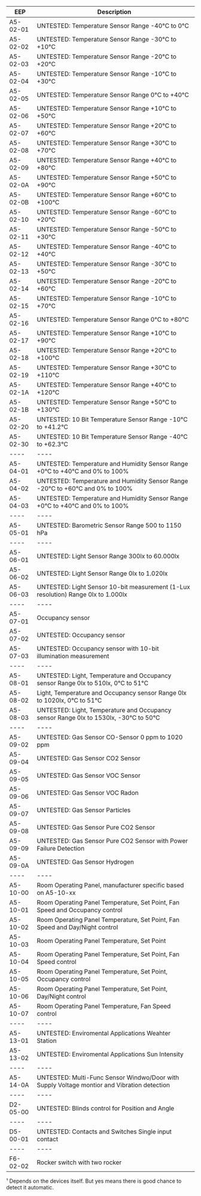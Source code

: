 | EEP | Description | 
|---|---|
| A5-02-01 | UNTESTED: Temperature Sensor Range -40°C to 0°C |
| A5-02-02 | UNTESTED: Temperature Sensor Range -30°C to +10°C | 
| A5-02-03 | UNTESTED: Temperature Sensor Range -20°C to +20°C | 
| A5-02-04 | UNTESTED: Temperature Sensor Range -10°C to +30°C | 
| A5-02-05 | UNTESTED: Temperature Sensor Range 0°C to +40°C | 
| A5-02-06 | UNTESTED: Temperature Sensor Range +10°C to +50°C | 
| A5-02-07 | UNTESTED: Temperature Sensor Range +20°C to +60°C | 
| A5-02-08 | UNTESTED: Temperature Sensor Range +30°C to +70°C | 
| A5-02-09 | UNTESTED: Temperature Sensor Range +40°C to +80°C | 
| A5-02-0A | UNTESTED: Temperature Sensor Range +50°C to +90°C | 
| A5-02-0B | UNTESTED: Temperature Sensor Range +60°C to +100°C | 
| A5-02-10 | UNTESTED: Temperature Sensor Range -60°C to +20°C | 
| A5-02-11 | UNTESTED: Temperature Sensor Range -50°C to +30°C | 
| A5-02-12 | UNTESTED: Temperature Sensor Range -40°C to +40°C | 
| A5-02-13 | UNTESTED: Temperature Sensor Range -30°C to +50°C | 
| A5-02-14 | UNTESTED: Temperature Sensor Range -20°C to +60°C | 
| A5-02-15 | UNTESTED: Temperature Sensor Range -10°C to +70°C | 
| A5-02-16 | UNTESTED: Temperature Sensor Range 0°C to +80°C | 
| A5-02-17 | UNTESTED: Temperature Sensor Range +10°C to +90°C | 
| A5-02-18 | UNTESTED: Temperature Sensor Range +20°C to +100°C | 
| A5-02-19 | UNTESTED: Temperature Sensor Range +30°C to +110°C | 
| A5-02-1A | UNTESTED: Temperature Sensor Range +40°C to +120°C | 
| A5-02-1B | UNTESTED: Temperature Sensor Range +50°C to +130°C | 
| A5-02-20 | UNTESTED: 10 Bit Temperature Sensor Range -10°C to +41.2°C | 
| A5-02-30 | UNTESTED: 10 Bit Temperature Sensor Range -40°C to +62.3°C | 
|----|----|----|----|
| A5-04-01 | UNTESTED: Temperature and Humidity Sensor Range +0°C to +40°C and 0% to 100% | 
| A5-04-02 | UNTESTED: Temperature and Humidity Sensor Range -20°C to +60°C and 0% to 100% | 
| A5-04-03 | UNTESTED: Temperature and Humidity Sensor Range +0°C to +40°C and 0% to 100% | 
|----|----|----|----|
| A5-05-01 | UNTESTED: Barometric Sensor Range 500 to 1150 hPa | 
|----|----|----|----|
| A5-06-01 | UNTESTED: Light Sensor Range 300lx to 60.000lx | 
| A5-06-02 | UNTESTED: Light Sensor Range 0lx to 1.020lx | 
| A5-06-03 | UNTESTED: Light Sensor 10-bit measurement (1-Lux resolution) Range 0lx to 1.000lx | 
|----|----|----|----|
| A5-07-01 | Occupancy sensor |
| A5-07-02 | UNTESTED: Occupancy sensor | 
| A5-07-03 | UNTESTED: Occupancy sensor with 10-bit illumination measurement | 
|----|----|----|----|
| A5-08-01 | UNTESTED: Light, Temperature and Occupancy sensor Range 0lx to 510lx, 0°C to 51°C | 
| A5-08-02 | Light, Temperature and Occupancy sensor Range 0lx to 1020lx, 0°C to 51°C  | 
| A5-08-03 | UNTESTED: Light, Temperature and Occupancy sensor Range 0lx to 1530lx, -30°C to 50°C | 
|----|----|----|----|
| A5-09-02 | UNTESTED: Gas Sensor CO-Sensor 0 ppm to 1020 ppm | 
| A5-09-04 | UNTESTED: Gas Sensor CO2 Sensor |
| A5-09-05 | UNTESTED: Gas Sensor VOC Sensor | 
| A5-09-06 | UNTESTED: Gas Sensor VOC Radon | 
| A5-09-07 | UNTESTED: Gas Sensor Particles | 
| A5-09-08 | UNTESTED: Gas Sensor Pure CO2 Sensor | 
| A5-09-09 | UNTESTED: Gas Sensor Pure CO2 Sensor with Power Failure Detection | 
| A5-09-0A | UNTESTED: Gas Sensor Hydrogen| 
|----|----|----|----|
| A5-10-00 | Room Operating Panel, manufacturer specific based on A5-10-xx | 
| A5-10-01 | Room Operating Panel Temperature, Set Point, Fan Speed and Occupancy control | 
| A5-10-02 | Room Operating Panel Temperature, Set Point, Fan Speed and Day/Night control | 
| A5-10-03 | Room Operating Panel Temperature, Set Point | 
| A5-10-04 | Room Operating Panel Temperature, Set Point, Fan Speed control | 
| A5-10-05 | Room Operating Panel Temperature, Set Point, Occupancy control | 
| A5-10-06 | Room Operating Panel Temperature, Set Point, Day/Night control | 
| A5-10-07 | Room Operating Panel Temperature, Fan Speed control | 
|----|----|----|----|
| A5-13-01 | UNTESTED: Enviromental Applications Weahter Station |
| A5-13-02 | UNTESTED: Enviromental Applications Sun Intensity |
|----|----|----|----|
| A5-14-0A | UNTESTED: Multi-Func Sensor Windwo/Door with Supply Voltage montior and Vibration detection |
|----|----|----|----|
| D2-05-00 | UNTESTED: Blinds control for Position and Angle | 
|----|----|----|----|
| D5-00-01 | UNTESTED: Contacts and Switches Single input contact | 
|----|----|----|----|
| F6-02-02 | Rocker switch with two rocker |

¹ Depends on the devices itself. But yes means there is good chance to detect it automatic.
